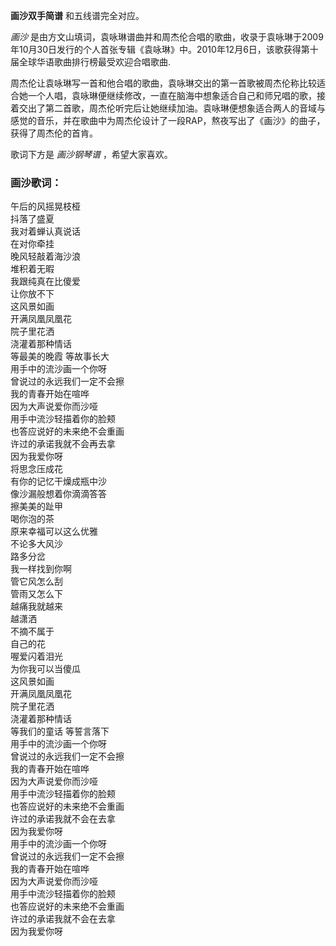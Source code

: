 

**画沙双手简谱** 和五线谱完全对应。

_画沙_
是由方文山填词，袁咏琳谱曲并和周杰伦合唱的歌曲，收录于袁咏琳于2009年10月30日发行的个人首张专辑《袁咏琳》中。2010年12月6日，该歌获得第十届全球华语歌曲排行榜最受欢迎合唱歌曲.

周杰伦让袁咏琳写一首和他合唱的歌曲，袁咏琳交出的第一首歌被周杰伦称比较适合她一个人唱，袁咏琳便继续修改，一直在脑海中想象适合自己和师兄唱的歌，接着交出了第二首歌，周杰伦听完后让她继续加油。袁咏琳便想象适合两人的音域与感觉的音乐，并在歌曲中为周杰伦设计了一段RAP，熬夜写出了《画沙》的曲子，获得了周杰伦的首肯。

歌词下方是 _画沙钢琴谱_ ，希望大家喜欢。

### 画沙歌词：

午后的风摇晃枝桠  
抖落了盛夏  
我对着蝉认真说话  
在对你牵挂  
晚风轻敲着海沙浪  
堆积着无暇  
我跟纯真在比傻爱  
让你放不下  
这风景如画  
开满凤凰凤凰花  
院子里花洒  
浇灌着那种情话  
等最美的晚霞 等故事长大  
用手中的流沙画一个你呀  
曾说过的永远我们一定不会擦  
我的青春开始在喧哗  
因为大声说爱你而沙哑  
用手中流沙轻描着你的脸颊  
也答应说好的未来绝不会重画  
许过的承诺我就不会再去拿  
因为我爱你呀  
将思念压成花  
有你的记忆干燥成瓶中沙  
像沙漏般想着你滴滴答答  
擦美美的趾甲  
喝你泡的茶  
原来幸福可以这么优雅  
不论多大风沙  
路多分岔  
我一样找到你啊  
管它风怎么刮  
管雨又怎么下  
越痛我就越来  
越潇洒  
不摘不属于  
自己的花  
喔爱闪着泪光  
为你我可以当傻瓜  
这风景如画  
开满凤凰凤凰花  
院子里花洒  
浇灌着那种情话  
等我们的童话 等誓言落下  
用手中的流沙画一个你呀  
曾说过的永远我们一定不会擦  
我的青春开始在喧哗  
因为大声说爱你而沙哑  
用手中流沙轻描着你的脸颊  
也答应说好的未来绝不会重画  
许过的承诺我就不会在去拿  
因为我爱你呀  
用手中的流沙画一个你呀  
曾说过的永远我们一定不会擦  
我的青春开始在喧哗  
因为大声说爱你而沙哑  
用手中流沙轻描着你的脸颊  
也答应说好的未来绝不会重画  
许过的承诺我就不会在去拿  
因为我爱你呀

